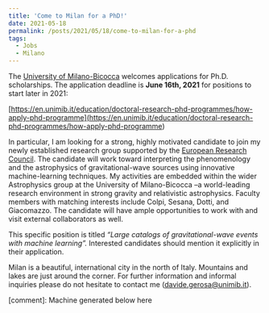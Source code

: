 ```yaml
---
title: 'Come to Milan for a PhD!'
date: 2021-05-18
permalink: /posts/2021/05/18/come-to-milan-for-a-phd
tags:
  - Jobs
  - Milano
---
```


The [University of Milano-Bicocca](<https://en.unimib.it/>) welcomes applications for Ph.D. scholarships. The application deadline is **June 16th, 2021** for positions to start later in 2021:

[https://en.unimib.it/education/doctoral-research-phd-programmes/how-apply-phd-programme](<https://en.unimib.it/education/doctoral-research-phd-programmes/how-apply-phd-programme>)

In particular, I am looking for a strong, highly motivated candidate to join my newly established research group supported by the [European Research Council](<../../../../../index.html?p=3637>). The candidate will work toward interpreting the phenomenology and the astrophysics of gravitational-wave sources using innovative machine-learning techniques. My activities are embedded within the wider Astrophysics group at the University of Milano-Bicocca –a world-leading research environment in strong gravity and relativistic astrophysics. Faculty members with matching interests include Colpi, Sesana, Dotti, and Giacomazzo. The candidate will have ample opportunities to work with and visit external collaborators as well.

This specific position is titled _“Large catalogs of gravitational-wave events with machine learning”._ Interested candidates should mention it explicitly in their application.

Milan is a beautiful, international city in the north of Italy. Mountains and lakes are just around the corner. For further information and informal inquiries please do not hesitate to contact me ([davide.gerosa@unimib.it](<mailto:davide.gerosa@unimib.it>)).

[comment]: Machine generated below here
